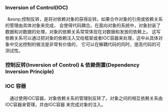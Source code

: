 ### Inversion of Control(IOC)
&ensp;&esnp;控制反转，是将对依赖对象的获得反转。如果合作对象的引用或依赖关系的管理由具体对象来完成，
会使得代码耦合。在面向对象的系统中，对象封装了数据和对数据的处理，对象的依赖关系常常体现在对数据和发放的依赖上。
这写依赖关系可以通过把对象的依赖注入交给框架或者IOC容器来处理，这中从具体对象中交出控制的做法是非常有价值的，
它可以在解耦代码的同时，提高代码的可测试性。

### 控制反转(Inversion of Control) & 依赖倒置(Dependency Inversion Principle)


### IOC 容器
&ensp;&ensp;通过使用IOC容器，对象依赖关系的管理别反转了。对象之间的相互依赖关系由IOC容器来管理，并由IOC容器
来完成对象的注入。


